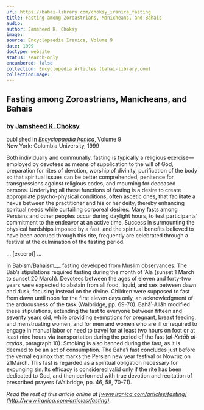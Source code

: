 ```yaml
---
url: https://bahai-library.com/choksy_iranica_fasting
title: Fasting among Zoroastrians, Manicheans, and Bahais
audio: 
author: Jamsheed K. Choksy
image: 
source: Encyclopaedia Iranica, Volume 9
date: 1999
doctype: website
status: search-only
encumbered: false
collection: Encyclopedia Articles (bahai-library.com)
collectionImage: 
---
```



## Fasting among Zoroastrians, Manicheans, and Bahais

### by [Jamsheed K. Choksy](https://bahai-library.com/author/Jamsheed+K.+Choksy)

published in [_Encyclopaedia Iranica_](https://bahai-library.com/series/Encyclopaedia%20Iranica), Volume 9  
New York: Columbia University, 1999


Both individually and communally, fasting is typically a religious exercise—employed by devotees as means of supplication to the will of God, preparation for rites of devotion, worship of divinity, purification of the body so that spiritual issues can be better comprehended, penitence for transgressions against religious codes, and mourning for deceased persons. Underlying all these functions of fasting is a desire to create appropriate psycho-physical conditions, often ascetic ones, that facilitate a nexus between the practitioner and his or her deity, thereby enhancing spiritual needs while curtailing corporeal desires. Many fasts among Persians and other peoples occur during daylight hours, to test participants’ commitment to the endeavor at an active time. Success in surmounting the physical hardships imposed by a fast, and the spiritual benefits believed to have been accrued through this rite, frequently are celebrated through a festival at the culmination of the fasting period.

... \[excerpt\] ...

In Babism/Bahaism_,_ fasting developed from Muslim observances. The Bāb’s stipulations required fasting during the month of ʿAlā (sunset 1 March to sunset 20 March). Devotees between the ages of eleven and forty-two years were expected to abstain from all food, liquid, and sex between dawn and dusk, focusing instead on the divine. Children were supposed to fast from dawn until noon for the first eleven days only, an acknowledgment of the arduousness of the task (Walbridge, pp. 69-70). Bahāʾ-Allāh modified these stipulations, extending the fast to everyone between fifteen and seventy years old, while providing exemptions for pregnant, breast feeding, and menstruating women, and for men and women who are ill or required to engage in manual labor or need to travel for at least two hours on foot or at least nine hours via transportation during the period of the fast (_al-Ketāb al-aqdas_, paragraph 10). Smoking is also banned during the fast, as it is deemed to be an act of consumption. The Baha’i fast concludes just before the vernal equinox that marks the Persian new year festival or Nowrūz on 21March. This fast is regarded as a spiritual obligation necessary for expunging sin. Its efficacy is considered valid only if the rite has been dedicated to God, and then performed with true devotion and recitation of prescribed prayers (Walbridge, pp. 46, 58, 70-71).

  
_Read the rest of this article online at [www.iranica.com/articles/fasting](http://www.iranica.com/articles/fasting)._